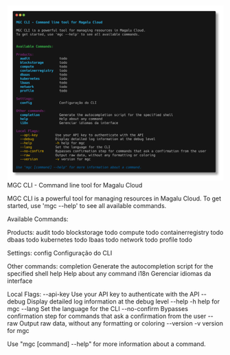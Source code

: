 ![cli](cli.png)
MGC CLI - Command line tool for Magalu Cloud

MGC CLI is a powerful tool for managing resources in Magalu Cloud.
To get started, use 'mgc --help' to see all available commands.


Available Commands:

Products:
  audit               todo
  blockstorage        todo
  compute             todo
  containerregistry   todo
  dbaas               todo
  kubernetes          todo
  lbaas               todo
  network             todo
  profile             todo

Settings:
  config              Configuração do CLI

Other commands:
  completion          Generate the autocompletion script for the specified shell
  help                Help about any command
  i18n                Gerenciar idiomas da interface

Local Flags:
  --api-key         Use your API key to authenticate with the API
  --debug           Display detailed log information at the debug level
  --help            -h help for mgc
  --lang            Set the language for the CLI
  --no-confirm      Bypasses confirmation step for commands that ask a confirmation from the user
  --raw             Output raw data, without any formatting or coloring
  --version         -v version for mgc

Use "mgc [command] --help" for more information about a command.
